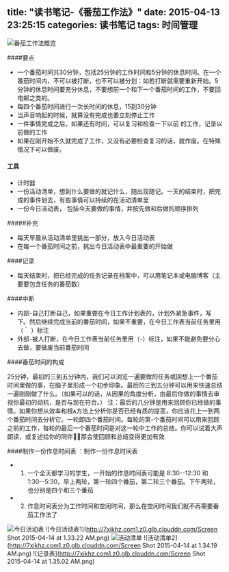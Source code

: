 title: "读书笔记-《番茄工作法》"
date: 2015-04-13 23:25:15
categories: 读书笔记
tags: 时间管理
---
![番茄工作法概览](http://7xikhz.com1.z0.glb.clouddn.com/74b687acgb1aafd222779&690.jpeg)


####要点

*  一个番茄时间共30分钟，包括25分钟的工作时间和5分钟的休息时间。在一个番茄时间内，不可以被打断，也不可以被分划：如若打断就需要重新开始。5分钟的休息时间要充分休息，不要想前一个和下一个番茄时间的工作，不要回电邮之类的。
*  每四个番茄时间进行一次长时间的休息，15到30分钟
*  当声音响起的时候，就算没有完成也要立刻停止工作
*  一件事情完成之后，如果还有时间，可以复习和检查一下以前 的工作，记录以前做的工作
* 如果在刚开始不久就完成了工作，又没有必要检查复习的话，就作废。在特殊情况下可以做废。
<!--more-->

#### 工具

* 计时器
* 一份活动清单，想到什么要做的就记什么，随出现随记。一天的结束时，把完成的事件划去，有些事情可以持续的在活动清单里
* 一份今日活动表， 包括今天要做的事情，并按先做和后做的顺序排列

#####补充

* 每天早晨从活动清单里挑出一部分，放入今日活动表
* 在每一个番茄时间之前，挑出今日活动表中最重要的开始做


####记录

* 每天结束时，把已经完成的任务记录在档案中，可以用笔记本或电脑博客（主要要包含任务的番茄数）

####中断

* 内部-自己打断自己，如果重要在今日工作计划表的，计划外紧急事件，写下。然后继续完成当前的番茄时间，如果不重要，在今日工作表当前任务里用（｀ ）标注
* 外部-被人打断，在今日工作表当前任务里用（-）标注，如果不能避免要分心去做，要做废当前番茄时间

####番茄时间的构成

25分钟，最初的三到五分钟内，我们可以浏览一遍要做的任务或回想上一个番茄时间里做的事，在脑子里形成一个初步印象。最后的三到五分钟可以用来快速总结一遍刚刚做了什么。（如果可以的话，从因果的角度分析，由最后你做的事情去审视你最初的动机，是否与现在符合。）
注：最后的几分钟是用来回顾你已经做的事情。如果你想从效率和根ᴀ方法上分析你是否已经有质的提高，你应该花上一到两个番茄时间去分析它。一轮即四个番茄时间。每轮的第-个番茄时间可以用来回顾之前的工作，每轮的最后一个番茄时间是对这一轮中工作的总结。你可以试着大声朗读，或复述给你的同伴਀，那会使回顾和总结变得更加有效

####制作一份作息时间表 ：制作一份作息时间表 
* 1. 一个全天都学习的学生，一开始的作息时间表可能是 8:30--12:30 和 1:30--5:30，早上两轮，第一轮四个番茄，第二轮三个番茄。下午两轮，也分别是四个和三个番茄
* 2. 作息时间表分为工作时间和空闲时间，那么在空闲时间我们就不再需要番茄工作法了

![今日活动表](http://7xikhz.com1.z0.glb.clouddn.com/74b687acgb1aafef5f675&690.png)
![今日活动表1](http://7xikhz.com1.z0.glb.clouddn.com/Screen Shot 2015-04-14 at 1.33.22 AM.png)
![活动清单](http://7xikhz.com1.z0.glb.clouddn.com/74b687acgb1ab0039436c&690.png)
![活动清单2](http://7xikhz.com1.z0.glb.clouddn.com/Screen Shot 2015-04-14 at 1.34.19 AM.png)
![记录表](http://7xikhz.com1.z0.glb.clouddn.com/Screen Shot 2015-04-14 at 1.35.02 AM.png)